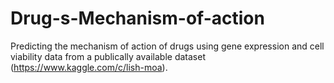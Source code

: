 # Drug-s-Mechanism-of-action
Predicting the mechanism of action of drugs using gene expression and cell viability data from a publically available dataset (https://www.kaggle.com/c/lish-moa).
